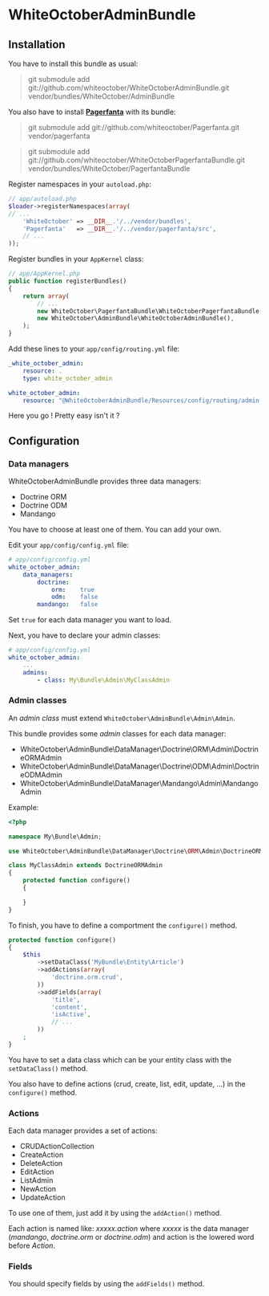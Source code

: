 WhiteOctoberAdminBundle
=======================

Installation
------------

You have to install this bundle as usual:

> git submodule add git://github.com/whiteoctober/WhiteOctoberAdminBundle.git vendor/bundles/WhiteOctober/AdminBundle

You also have to install [**Pagerfanta**](https://github.com/whiteoctober/Pagerfanta) with its bundle:

> git submodule add git://github.com/whiteoctober/Pagerfanta.git vendor/pagerfanta

> git submodule add git://github.com/whiteoctober/WhiteOctoberPagerfantaBundle.git vendor/bundles/WhiteOctober/PagerfantaBundle

Register namespaces in your `autoload.php`:

``` php
// app/autoload.php
$loader->registerNamespaces(array(
// ...
    'WhiteOctober' => __DIR__.'/../vendor/bundles',
    'Pagerfanta'   => __DIR__.'/../vendor/pagerfanta/src',
    // ...
));
```

Register bundles in your `AppKernel` class:

``` php
// app/AppKernel.php
public function registerBundles()
{
    return array(
        // ...
        new WhiteOctober\PagerfantaBundle\WhiteOctoberPagerfantaBundle(),
        new WhiteOctober\AdminBundle\WhiteOctoberAdminBundle(),
    );
}
```

Add these lines to your `app/config/routing.yml` file:

``` yaml
_white_october_admin:
    resource: .
    type: white_october_admin

white_october_admin:
    resource: "@WhiteOctoberAdminBundle/Resources/config/routing/admin.xml"
```

Here you go ! Pretty easy isn't it ?


Configuration
-------------

### Data managers

WhiteOctoberAdminBundle provides three data managers:

* Doctrine ORM
* Doctrine ODM
* Mandango

You have to choose at least one of them. You can add your own.

Edit your `app/config/config.yml` file:

``` yaml
# app/config/config.yml
white_october_admin:
    data_managers:
        doctrine:
            orm:    true
            odm:    false
        mandango:   false
```

Set `true` for each data manager you want to load.

Next, you have to declare your admin classes:

``` yaml
# app/config/config.yml
white_october_admin:
    ...
    admins:
        - class: My\Bundle\Admin\MyClassAdmin
```


### Admin classes

An *admin class* must extend `WhiteOctober\AdminBundle\Admin\Admin`.

This bundle provides some *admin* classes for each data manager:

* WhiteOctober\\AdminBundle\\DataManager\\Doctrine\\ORM\\Admin\\DoctrineORMAdmin
* WhiteOctober\\AdminBundle\\DataManager\\Doctrine\\ODM\\Admin\\DoctrineODMAdmin
* WhiteOctober\\AdminBundle\\DataManager\\Mandango\\Admin\\MandangoAdmin

Example:

``` php
<?php

namespace My\Bundle\Admin;

use WhiteOctober\AdminBundle\DataManager\Doctrine\ORM\Admin\DoctrineORMAdmin;

class MyClassAdmin extends DoctrineORMAdmin
{
    protected function configure()
    {

    }
}
```


To finish, you have to define a comportment the `configure()` method.

``` php
protected function configure()
{
    $this
        ->setDataClass('MyBundle\Entity\Article')
        ->addActions(array(
            'doctrine.orm.crud',
        ))
        ->addFields(array(
            'title',
            'content',
            'isActive',
            // ...
        ))
    ;
}
```

You have to set a data class which can be your entity class with the `setDataClass()` method.

You also have to define actions (crud, create, list, edit, update, ...) in the `configure()` method.


### Actions

Each data manager provides a set of actions:

* CRUDActionCollection
* CreateAction
* DeleteAction
* EditAction
* ListAdmin
* NewAction
* UpdateAction

To use one of them, just add it by using the `addAction()` method.

Each action is named like: *xxxxx.action* where *xxxxx* is the data manager (*mandango*, *doctrine.orm* or *doctrine.odm*)
and action is the lowered word before *Action*.


### Fields

You should specify fields by using the `addFields()` method.
